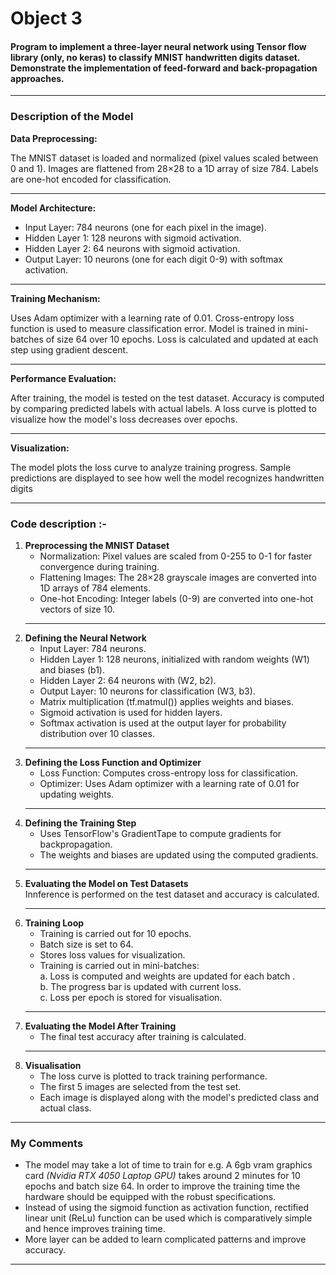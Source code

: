 <h1>Object 3</h1>
<h4>Program to implement a three-layer neural network using Tensor flow library (only, no
keras) to classify MNIST handwritten digits dataset. Demonstrate the implementation
of feed-forward and back-propagation approaches.</h4>
<hr>

<h3>Description of the Model </h3>

<b>Data Preprocessing:</b>

The MNIST dataset is loaded and normalized (pixel values scaled between 0 and 1).
Images are flattened from 28×28 to a 1D array of size 784.
Labels are one-hot encoded for classification.
<hr>

<b>Model Architecture:</b>
<ul>
<li>Input Layer: 784 neurons (one for each pixel in the image).</li>
<li>Hidden Layer 1: 128 neurons with sigmoid activation.</li>
<li>Hidden Layer 2: 64 neurons with sigmoid activation.</li>
<li>Output Layer: 10 neurons (one for each digit 0-9) with softmax activation.</li>
</ul>
<hr>

<b>Training Mechanism:</b>

Uses Adam optimizer with a learning rate of 0.01.
Cross-entropy loss function is used to measure classification error.
Model is trained in mini-batches of size 64 over 10 epochs.
Loss is calculated and updated at each step using gradient descent.
<hr>
<b>Performance Evaluation:</b>

After training, the model is tested on the test dataset.
Accuracy is computed by comparing predicted labels with actual labels.
A loss curve is plotted to visualize how the model's loss decreases over epochs.
<hr>
<b>Visualization:</b>

The model plots the loss curve to analyze training progress.
Sample predictions are displayed to see how well the model recognizes handwritten digits

<hr>
<h3>Code description  :- </h3>
<ol>
<li><b>Preprocessing the MNIST Dataset</b><br>
<ul>
<li>Normalization: Pixel values are scaled from 0-255 to 0-1 for faster convergence during training.</li>
<li>Flattening Images: The 28×28 grayscale images are converted into 1D arrays of 784 elements.</li>
<li>One-hot Encoding: Integer labels (0-9) are converted into one-hot vectors of size 10.</li>
</ul></li><hr>
<li>
<b>Defining the Neural Network</b><br>
<ul>
<li>Input Layer: 784 neurons.</li>
<li> Hidden Layer 1: 128 neurons, initialized with random weights (W1) and biases (b1).</li>
<li>Hidden Layer 2: 64 neurons with (W2, b2).</li> 
<li>Output Layer: 10 neurons for classification (W3, b3).</li>
<li>Matrix multiplication (tf.matmul()) applies weights and biases.</li>
<li>Sigmoid activation is used for hidden layers.</li>
<li>Softmax activation is used at the output layer for probability distribution over 10 classes.</li>

</ul></li><hr>

<li><b>Defining the Loss Function and Optimizer</b>

<ul>
<li>Loss Function: Computes cross-entropy loss for classification.</li>
<li>Optimizer: Uses Adam optimizer with a learning rate of 0.01 for updating weights.</li></ul></li><hr>

<li><b>Defining the Training Step</b>
<ul>
<li>Uses TensorFlow's GradientTape to compute gradients for backpropagation.</li>
<li>The weights and biases are updated using the computed gradients.</li> 
</ul>
</li><hr><li>

<b>Evaluating the Model on Test Datasets</b><br>
Innference is performed on the test dataset and accuracy is calculated.
</li><hr><li>
<b>Training Loop</b> 
<ul>
<li>Training is carried out for 10 epochs.</li>
<li>Batch size is set to 64.</li>
<li>Stores loss values for visualization.</li>
<li>Training is carried out in mini-batches:<br>
a. Loss is computed and weights are updated for each batch .<br>
b. The progress bar is updated with current loss.<br>
c. Loss per epoch is stored for visualisation.</li>
</ul>
</li><hr><li>
<b> Evaluating the Model After Training</b>
<ul><li>The final test accuracy after training is calculated.</li></ul> 
</li><hr><li>
<b>Visualisation</b>
<ul><li>The loss curve is plotted to track training performance.</li>
<li>The first 5 images are selected from the test set.</li>
<li>Each image is displayed along with the model's predicted class and actual class.</li></ul>
</ol>
<hr></li>

<h3>My Comments</h3>

<ul>
<li>The model may take a lot of time to train for e.g. A 6gb vram graphics card <i>(Nvidia RTX 4050 Laptop GPU)</i> takes around 2 minutes for 10 epochs and batch size 64. In order to improve the training time the hardware should be equipped with the robust specifications. 
</li>

<li>Instead of using the sigmoid function as activation function, rectified linear unit (ReLu) function can be used which is comparatively simple and hence improves training time.</li>

<li>More layer can be added to learn complicated patterns and improve accuracy. </li>
</ul><hr>







